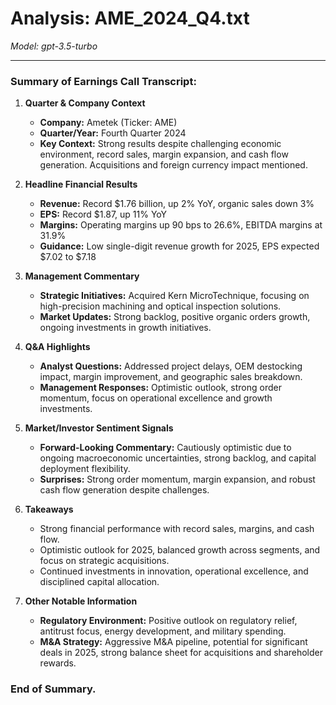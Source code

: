 # Analysis: AME_2024_Q4.txt

*Model: gpt-3.5-turbo*

---

### Summary of Earnings Call Transcript:

1. **Quarter & Company Context**
   - **Company:** Ametek (Ticker: AME)
   - **Quarter/Year:** Fourth Quarter 2024
   - **Key Context:** Strong results despite challenging economic environment, record sales, margin expansion, and cash flow generation. Acquisitions and foreign currency impact mentioned.

2. **Headline Financial Results**
   - **Revenue:** Record $1.76 billion, up 2% YoY, organic sales down 3%
   - **EPS:** Record $1.87, up 11% YoY
   - **Margins:** Operating margins up 90 bps to 26.6%, EBITDA margins at 31.9%
   - **Guidance:** Low single-digit revenue growth for 2025, EPS expected $7.02 to $7.18

3. **Management Commentary**
   - **Strategic Initiatives:** Acquired Kern MicroTechnique, focusing on high-precision machining and optical inspection solutions.
   - **Market Updates:** Strong backlog, positive organic orders growth, ongoing investments in growth initiatives.

4. **Q&A Highlights**
   - **Analyst Questions:** Addressed project delays, OEM destocking impact, margin improvement, and geographic sales breakdown.
   - **Management Responses:** Optimistic outlook, strong order momentum, focus on operational excellence and growth investments.

5. **Market/Investor Sentiment Signals**
   - **Forward-Looking Commentary:** Cautiously optimistic due to ongoing macroeconomic uncertainties, strong backlog, and capital deployment flexibility.
   - **Surprises:** Strong order momentum, margin expansion, and robust cash flow generation despite challenges.

6. **Takeaways**
   - Strong financial performance with record sales, margins, and cash flow.
   - Optimistic outlook for 2025, balanced growth across segments, and focus on strategic acquisitions.
   - Continued investments in innovation, operational excellence, and disciplined capital allocation.

7. **Other Notable Information**
   - **Regulatory Environment:** Positive outlook on regulatory relief, antitrust focus, energy development, and military spending.
   - **M&A Strategy:** Aggressive M&A pipeline, potential for significant deals in 2025, strong balance sheet for acquisitions and shareholder rewards.

### End of Summary.